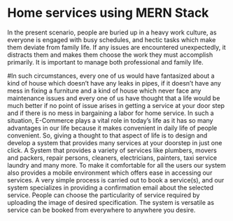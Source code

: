 # Home services using MERN Stack
In the present scenario, people are buried up in a heavy work culture, as everyone is engaged 
with busy schedules, and hectic tasks which make them deviate from family life. If any issues 
are encountered unexpectedly, it distracts them and makes them choose the work they must 
accomplish primarily. It is important to manage both professional and family life. 

#In such circumstances, every one of us would have fantasized about a kind of house which 
doesn’t have any leaks in pipes, if it doesn’t have any mess in fixing a furniture and a kind of 
house which never face any maintenance issues and every one of us have thought that a life 
would be much better if no point of issue arises in getting a service at your door step and if 
there is no mess in bargaining a labor for home service. 
In such a situation, E-Commerce plays a vital role in today’s life as it has so many advantages 
in our life because it makes convenient in daily life of people convenient. So, giving a thought 
to that aspect of life is to design and develop a system that provides many services at your 
doorstep in just one click. 
A System that provides a variety of services like plumbers, movers and packers, repair persons, 
cleaners, electricians, painters, taxi service laundry and many more. To make it comfortable 
for all the users our system also provides a mobile environment which offers ease in accessing 
our services. 
A very simple process is carried out to book a service(s), and our system specializes in providing 
a confirmation email about the selected service. People can choose the particularity of service 
required by uploading the image of desired specification. The system is versatile as service can 
be booked from everywhere to anywhere you desire.
